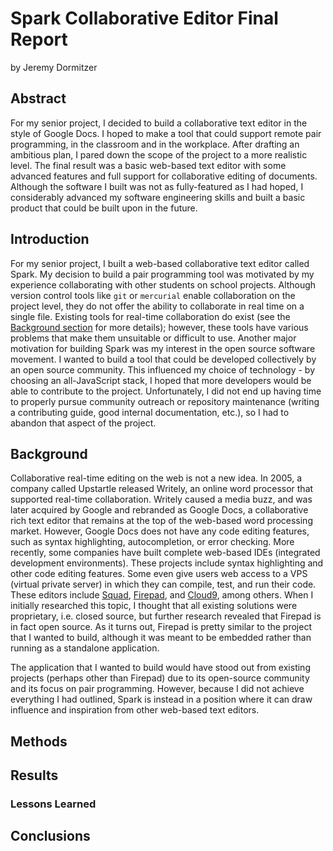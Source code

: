 # Spark Collaborative Editor Final Report
by Jeremy Dormitzer

## Abstract
For my senior project, I decided to build a collaborative text editor in the style of Google Docs. I hoped to make a tool that could support remote pair programming, in the classroom and in the workplace. After drafting an ambitious plan, I pared down the scope of the project to a more realistic level. The final result was a basic web-based text editor with some advanced features and full support for collaborative editing of documents. Although the software I built was not as fully-featured as I had hoped, I considerably advanced my software engineering skills and built a basic product that could be built upon in the future.

## Introduction
For my senior project, I built a web-based collaborative text editor called Spark. My decision to build a pair programming tool was motivated by my experience collaborating with other students on school projects. Although version control tools like `git` or `mercurial` enable collaboration on the project level, they do not offer the ability to collaborate in real time on a single file. Existing tools for real-time collaboration do exist (see the [Background section](#background) for more details); however, these tools have various problems that make them unsuitable or difficult to use. Another major motivation for building Spark was my interest in the open source software movement. I wanted to build a tool that could be developed collectively by an open source community. This influenced my choice of technology - by choosing an all-JavaScript stack, I hoped that more developers would be able to contribute to the project. Unfortunately, I did not end up having time to properly pursue community outreach or repository maintenance (writing a contributing guide, good internal documentation, etc.), so I had to abandon that aspect of the project.

## Background
Collaborative real-time editing on the web is not a new idea. In 2005, a company called Upstartle released Writely, an online word processor that supported real-time collaboration. Writely caused a media buzz, and was later acquired by Google and rebranded as Google Docs, a collaborative rich text editor that remains at the top of the web-based word processing market. However, Google Docs does not have any code editing features, such as syntax highlighting, autocompletion, or error checking. More recently, some companies have built complete web-based IDEs (integrated development environments). These projects include syntax highlighting and other code editing features. Some even give users web access to a VPS (virtual private server) in which they can compile, test, and run their code. These editors include [Squad](https://squadedit.com), [Firepad](https://firepad.io), and [Cloud9](https://c9.io), among others. When I initially researched this topic, I thought that all existing solutions were proprietary, i.e. closed source, but further research revealed that Firepad is in fact open source. As it turns out, Firepad is pretty similar to the project that I wanted to build, although it was meant to be embedded rather than running as a standalone application.

The application that I wanted to build would have stood out from existing projects (perhaps other than Firepad) due to its open-source community and its focus on pair programming. However, because I did not achieve everything I had outlined, Spark is instead in a position where it can draw influence and inspiration from other web-based text editors.

## Methods

## Results

### Lessons Learned

## Conclusions

